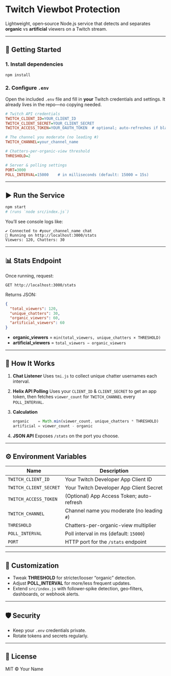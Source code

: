 # Twitch Viewbot Protection

Lightweight, open‑source Node.js service that detects and separates **organic** vs **artificial** viewers on a Twitch stream.

---

## 🚀 Getting Started

### 1. Install dependencies

```bash
npm install
```

### 2. Configure `.env`

Open the included `.env` file and fill in **your** Twitch credentials and settings. It already lives in the repo—no copying needed.

```ini
# Twitch API credentials
TWITCH_CLIENT_ID=YOUR_CLIENT_ID
TWITCH_CLIENT_SECRET=YOUR_CLIENT_SECRET
TWITCH_ACCESS_TOKEN=YOUR_OAUTH_TOKEN  # optional; auto-refreshes if blank

# The channel you moderate (no leading #)
TWITCH_CHANNEL=your_channel_name

# Chatters-per-organic-view threshold
THRESHOLD=2

# Server & polling settings
PORT=3000
POLL_INTERVAL=15000    # in milliseconds (default: 15000 = 15s)
```

---

## ▶️ Run the Service

```bash
npm start
# (runs `node src/index.js`)
```

You’ll see console logs like:

```
✔️ Connected to #your_channel_name chat
🚀 Running on http://localhost:3000/stats
Viewers: 120, Chatters: 30
```

---

## 📊 Stats Endpoint

Once running, request:

```
GET http://localhost:3000/stats
```

Returns JSON:

```json
{
  "total_viewers": 120,
  "unique_chatters": 30,
  "organic_viewers": 60,
  "artificial_viewers": 60
}
```

* **organic\_viewers** = `min(total_viewers, unique_chatters × THRESHOLD)`
* **artificial\_viewers** = `total_viewers − organic_viewers`

---

## 🔧 How It Works

1. **Chat Listener**
   Uses `tmi.js` to collect unique chatter usernames each interval.

2. **Helix API Polling**
   Uses your `CLIENT_ID` & `CLIENT_SECRET` to get an app token, then fetches `viewer_count` for `TWITCH_CHANNEL` every `POLL_INTERVAL`.

3. **Calculation**

   ```js
   organic    = Math.min(viewer_count, unique_chatters * THRESHOLD)
   artificial = viewer_count - organic
   ```

4. **JSON API**
   Exposes `/stats` on the port you choose.

---

## ⚙️ Environment Variables

| Name                   | Description                                |
| ---------------------- | ------------------------------------------ |
| `TWITCH_CLIENT_ID`     | Your Twitch Developer App Client ID        |
| `TWITCH_CLIENT_SECRET` | Your Twitch Developer App Client Secret    |
| `TWITCH_ACCESS_TOKEN`  | (Optional) App Access Token; auto-refresh  |
| `TWITCH_CHANNEL`       | Channel name you moderate (no leading `#`) |
| `THRESHOLD`            | Chatters-per-organic-view multiplier       |
| `POLL_INTERVAL`        | Poll interval in ms (default: `15000`)     |
| `PORT`                 | HTTP port for the `/stats` endpoint        |

---

## 🔄 Customization

* Tweak **THRESHOLD** for stricter/looser “organic” detection.
* Adjust **POLL\_INTERVAL** for more/less frequent updates.
* Extend `src/index.js` with follower‑spike detection, geo‑filters, dashboards, or webhook alerts.

---

## 🛡️ Security

* Keep your `.env` credentials private.
* Rotate tokens and secrets regularly.

---

## 📄 License

MIT © Your Name
